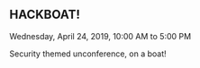 ## HACKBOAT!

Wednesday, April 24, 2019, 10:00 AM to 5:00 PM

Security themed unconference, on a boat!
